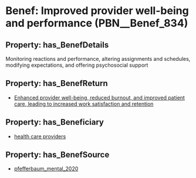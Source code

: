 # Benef: __Improved provider well-being and performance__ (PBN__Benef_834)

## Property: has_BenefDetails

Monitoring reactions and performance, altering assignments and schedules, modifying expectations, and offering psychosocial support

## Property: has_BenefReturn

* [Enhanced provider well-being, reduced burnout, and improved patient care, leading to increased work satisfaction and retention](../BenefReturn/PBN__BenefReturn_906)

## Property: has_Beneficiary

* [health care providers](../Stakeholder/PBN__Stakeholder_344)

## Property: has_BenefSource

* [pfefferbaum_mental_2020](../Article/PBN__Article_167)


